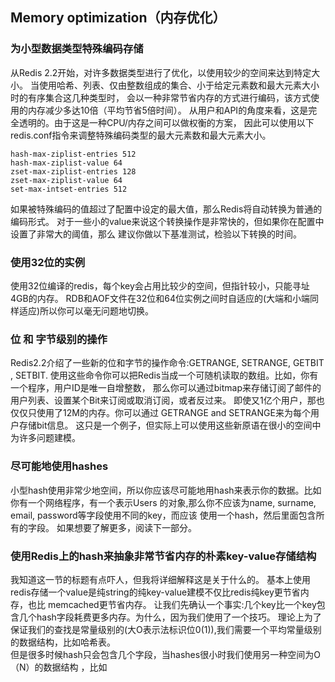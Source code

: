 ## Memory optimization（内存优化）
### 为小型数据类型特殊编码存储
从Redis 2.2开始，对许多数据类型进行了优化，以使用较少的空间来达到特定大小。
当使用哈希、列表、仅由整数组成的集合、小于给定元素数和最大元素大小时的有序集合这几种类型时，
会以一种非常节省内存的方式进行编码，该方式使用的内存减少多达10倍（平均节省5倍时间）。
从用户和API的角度来看，这是完全透明的。由于这是一种CPU/内存之间可以做权衡的方案，
因此可以使用以下redis.conf指令来调整特殊编码类型的最大元素数和最大元素大小。
````
hash-max-ziplist-entries 512
hash-max-ziplist-value 64
zset-max-ziplist-entries 128
zset-max-ziplist-value 64
set-max-intset-entries 512
````
如果被特殊编码的值超过了配置中设定的最大值，那么Redis将自动转换为普通的编码形式。
对于一些小的value来说这个转换操作是非常快的，但如果你在配置中设置了非常大的阈值，那么
建议你做以下基准测试，检验以下转换的时间。

### 使用32位的实例
使用32位编译的redis，每个key会占用比较少的空间，但指针较小，只能寻址4GB的内存。
RDB和AOF文件在32位和64位实例之间时自适应的(大端和小端同样适应)所以你可以毫无问题地切换。

### 位 和 字节级别的操作
Redis2.2介绍了一些新的位和字节的操作命令:GETRANGE, SETRANGE, GETBIT , SETBIT.
使用这些命令你可以把Redis当成一个可随机读取的数组。比如，你有一个程序，用户ID是唯一自增整数，
那么你可以通过bitmap来存储订阅了邮件的用户列表、设置某个Bit来订阅或取消订阅，或者反过来。
即使又1亿个用户，那也仅仅只使用了12M的内存。你可以通过 GETRANGE and SETRANGE来为每个用户存储bit信息。
这只是一个例子，但实际上可以使用这些新原语在很小的空间中为许多问题建模。

### 尽可能地使用hashes
小型hash使用非常少地空间，所以你应该尽可能地用hash来表示你的数据。比如你有一个网络程序，有一个表示Users
的对象,那么你不应该为name, surname, email, password等字段使用不同的key，而应该
使用一个hash，然后里面包含所有的字段。
如果想要了解更多，阅读下一部分。

###  使用Redis上的hash来抽象非常节省内存的朴素key-value存储结构

我知道这一节的标题有点吓人，但我将详细解释这是关于什么的。
基本上使用redis存储一个value是纯string的纯key-value建模不仅比redis纯key更节省内存，也比
memcached更节省内存。
让我们先确认一个事实:几个key比一个key包含几个hash字段耗费更多内存。为什么，因为我们使用了一个技巧。
理论上为了保证我们的查找是常量级别的(大O表示法标识位0(1)),我们需要一个平均常量级别的数据结构，比如哈希表。  
但是很多时候hash只会包含几个字段，当hashes很小时我们使用另一种空间为O（N）的数据结构
，比如
